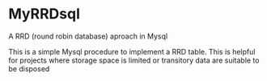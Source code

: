 # MyRRDsql
A RRD (round robin database) aproach in Mysql

This is a simple Mysql procedure to implement a RRD table. This is helpful for projects where storage space is limited or transitory data are suitable to be disposed

